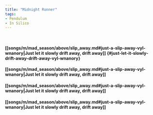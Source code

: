 ```yaml
---
title: "Midnight Runner"
tags:
- Pendulum
- In Silico
---
```

&nbsp;
#### [[songs/m/mad_season/above/slip_away.md#just-a-slip-away-vyl-wnanory|Just let it slowly drift away, drift away]] {#just-let-it-slowly-drift-away-drift-away-vyl-wnanory}
#### [[songs/m/mad_season/above/slip_away.md#just-a-slip-away-vyl-wnanory|Just let it slowly drift away, drift away]]
#### [[songs/m/mad_season/above/slip_away.md#just-a-slip-away-vyl-wnanory|Just let it slowly drift away, drift away]]
#### [[songs/m/mad_season/above/slip_away.md#just-a-slip-away-vyl-wnanory|Just let it slowly drift away, drift away]]
